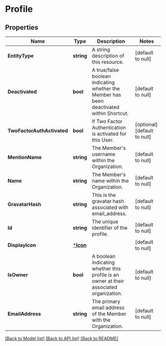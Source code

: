 # Profile

## Properties
Name | Type | Description | Notes
------------ | ------------- | ------------- | -------------
**EntityType** | **string** | A string description of this resource. | [default to null]
**Deactivated** | **bool** | A true/false boolean indicating whether the Member has been deactivated within Shortcut. | [default to null]
**TwoFactorAuthActivated** | **bool** | If Two Factor Authentication is activated for this User. | [optional] [default to null]
**MentionName** | **string** | The Member&#x27;s username within the Organization. | [default to null]
**Name** | **string** | The Member&#x27;s name within the Organization. | [default to null]
**GravatarHash** | **string** | This is the gravatar hash associated with email_address. | [default to null]
**Id** | **string** | The unique identifier of the profile. | [default to null]
**DisplayIcon** | [***Icon**](Icon.md) |  | [default to null]
**IsOwner** | **bool** | A boolean indicating whether this profile is an owner at their associated organization. | [default to null]
**EmailAddress** | **string** | The primary email address of the Member with the Organization. | [default to null]

[[Back to Model list]](../README.md#documentation-for-models) [[Back to API list]](../README.md#documentation-for-api-endpoints) [[Back to README]](../README.md)

